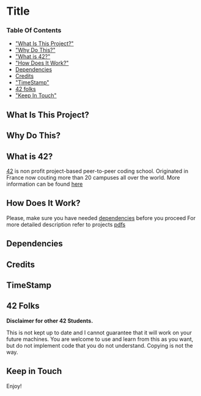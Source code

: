 # Title

### Table Of Contents
* ["What Is This Project?"](#what-is-this-project)
* ["Why Do This?"](#why-do-this)
* ["What is 42?"](#what-is-42)
* ["How Does It Work?"](#how-does-it-work)
* [Dependencies](#dependencies)
* [Credits](#credits)
* ["TimeStamp"](#timestamp)
* [42 folks](#42-folks)
* ["Keep In Touch"](#keep-in-touch)

## What Is This Project?  

## Why Do This?  

## What is 42?  
[42][42] is non profit project-based peer-to-peer coding school. Originated in France now couting more than 20 campuses all over the world. More information can be found [here][42] 

## How Does It Work?  
Please, make sure you have needed [dependencies](#dependencies) before you proceed
For more detailed description refer to projects [pdfs][pdfs]

## Dependencies  

## Credits  

## TimeStamp  

## 42 Folks  

**Disclaimer for other 42 Students.**

This is not kept up to date and I cannot guarantee that it will work on your future machines. You are welcome to use and learn from this as you want, but do not implement code that you do not understand. Copying is not the way. 

## Keep in Touch



Enjoy!

[42]: http://42.us.org "42 USA"
[pdfs]:  "Pdfs"
